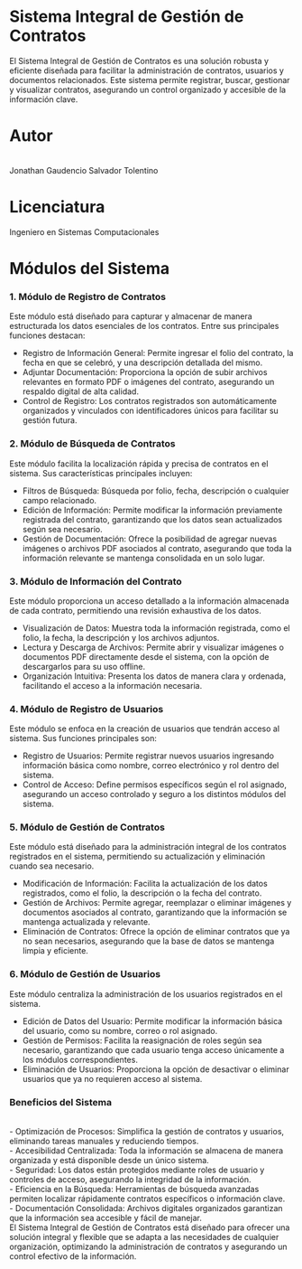 <h1>Sistema Integral de Gestión de Contratos</h1>
El Sistema Integral de Gestión de Contratos es una solución robusta y eficiente diseñada para facilitar la administración de contratos, usuarios y documentos relacionados. Este sistema permite registrar, buscar, gestionar y visualizar contratos, asegurando un control organizado y accesible de la información clave.

<h1>Autor</h1><br>
Jonathan Gaudencio Salvador Tolentino<br>
<h1>Licenciatura</h1>
Ingeniero en Sistemas Computacionales<br>

<h1>Módulos del Sistema</h1>
<h3>1. Módulo de Registro de Contratos</h3>
Este módulo está diseñado para capturar y almacenar de manera estructurada los datos esenciales de los contratos. Entre sus principales funciones destacan:

* Registro de Información General: Permite ingresar el folio del contrato, la fecha en que se celebró, y una descripción detallada del mismo.
* Adjuntar Documentación: Proporciona la opción de subir archivos relevantes en formato PDF o imágenes del contrato, asegurando un respaldo digital de alta calidad.
* Control de Registro: Los contratos registrados son automáticamente organizados y vinculados con identificadores únicos para facilitar su gestión futura.
<h3>2. Módulo de Búsqueda de Contratos</h3>
Este módulo facilita la localización rápida y precisa de contratos en el sistema. Sus características principales incluyen:

* Filtros de Búsqueda: Búsqueda por folio, fecha, descripción o cualquier campo relacionado.
* Edición de Información: Permite modificar la información previamente registrada del contrato, garantizando que los datos sean actualizados según sea necesario.
* Gestión de Documentación: Ofrece la posibilidad de agregar nuevas imágenes o archivos PDF asociados al contrato, asegurando que toda la información relevante se mantenga consolidada en un solo lugar.
<h3>3. Módulo de Información del Contrato</h3>
Este módulo proporciona un acceso detallado a la información almacenada de cada contrato, permitiendo una revisión exhaustiva de los datos.

* Visualización de Datos: Muestra toda la información registrada, como el folio, la fecha, la descripción y los archivos adjuntos.
* Lectura y Descarga de Archivos: Permite abrir y visualizar imágenes o documentos PDF directamente desde el sistema, con la opción de descargarlos para su uso offline.
* Organización Intuitiva: Presenta los datos de manera clara y ordenada, facilitando el acceso a la información necesaria.
<h3>4. Módulo de Registro de Usuarios</h3>
Este módulo se enfoca en la creación de usuarios que tendrán acceso al sistema. Sus funciones principales son:

* Registro de Usuarios: Permite registrar nuevos usuarios ingresando información básica como nombre, correo electrónico y rol dentro del sistema.
* Control de Acceso: Define permisos específicos según el rol asignado, asegurando un acceso controlado y seguro a los distintos módulos del sistema.
<h3>5. Módulo de Gestión de Contratos</h3>
Este módulo está diseñado para la administración integral de los contratos registrados en el sistema, permitiendo su actualización y eliminación cuando sea necesario.

* Modificación de Información: Facilita la actualización de los datos registrados, como el folio, la descripción o la fecha del contrato.
* Gestión de Archivos: Permite agregar, reemplazar o eliminar imágenes y documentos asociados al contrato, garantizando que la información se mantenga actualizada y relevante.
* Eliminación de Contratos: Ofrece la opción de eliminar contratos que ya no sean necesarios, asegurando que la base de datos se mantenga limpia y eficiente.
<h3>6. Módulo de Gestión de Usuarios</h3>
Este módulo centraliza la administración de los usuarios registrados en el sistema.

* Edición de Datos del Usuario: Permite modificar la información básica del usuario, como su nombre, correo o rol asignado.
* Gestión de Permisos: Facilita la reasignación de roles según sea necesario, garantizando que cada usuario tenga acceso únicamente a los módulos correspondientes.
* Eliminación de Usuarios: Proporciona la opción de desactivar o eliminar usuarios que ya no requieren acceso al sistema.
<h3>Beneficios del Sistema</h3><br>
- Optimización de Procesos: Simplifica la gestión de contratos y usuarios, eliminando tareas manuales y reduciendo tiempos.<br>
- Accesibilidad Centralizada: Toda la información se almacena de manera organizada y está disponible desde un único sistema.<br>
- Seguridad: Los datos están protegidos mediante roles de usuario y controles de acceso, asegurando la integridad de la información.<br>
- Eficiencia en la Búsqueda: Herramientas de búsqueda avanzadas permiten localizar rápidamente contratos específicos o información clave.<br>
- Documentación Consolidada: Archivos digitales organizados garantizan que la información sea accesible y fácil de manejar.<br>
El Sistema Integral de Gestión de Contratos está diseñado para ofrecer una solución integral y flexible que se adapta a las necesidades de cualquier organización, optimizando la administración de contratos y asegurando un control efectivo de la información.

